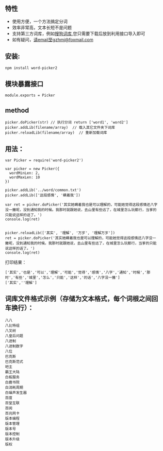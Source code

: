 ## 特性
* 使用方便，一个方法搞定分词
* 效率非常高，文本长短不是问题
* 支持第三方词库，例如[搜狗词库](http://pinyin.sogou.com/dict/download_txt.php?id=11640),您只需要下载后放到利用接口导入即可
* 如有疑问，请email至gzhmj@foxmail.com

## 安装:
	npm install word-picker2

## 模块暴露接口
    module.exports = Picker

## method
    picker.doPicker(str) // 执行分词 return ['word1', 'word2']
    picker.addLib(filename/array)  // 载入其它文件夹下词库
    picker.reloadLib(filename/array)  // 重新加载词库


## 用法：
    var Picker = require('word-picker2')

    var picker = new Picker({
      wordMinLen: 2,
      wordMaxLen: 10
    })

    picker.addLib('../word/common.txt')
    picker.addLib(['这段感情', '瞒着我'])

    var ret = picker.doPicker('其实她瞒着我也是可以理解的，可能她觉得这段感情还八字没一撇呢，没到通知我的时候。我那时就跟她说，去山里有些远了，在城里怎么玩都行，当爹的只能说这样的话了。')
    console.log(ret)


    picker.reloadLib(['其实', '理解', '万岁', '理解万岁'])
    ret = picker.doPicker('其实她瞒着我也是可以理解的，可能她觉得这段感情还八字没一撇呢，没到通知我的时候。我那时就跟她说，去山里有些远了，在城里怎么玩都行，当爹的只能说这样的话了。')
    console.log(ret)

打印结果：

    ['其实','也是','可以','理解','可能','觉得','感情','八字','通知','时候','那时','有些','城里','怎么','只能','这样','的话','八字没一撇']
    ['其实',''理解']


## 词库文件格式示例（存储为文本格式，每个词根之间回车换行）：
    八八
    八比特组
    八叉树
    八皇后问题
    八进制
    八进制数字
    八位
    巴克斯
    巴克斯范式
    吧主
    霸王大陆
    白板服务
    白鹿书院
    白消耗周期
    白噪声发生器
    百度
    百堂互联
    百阅
    百兆网卡
    版本编程
    版本管理
    版本号
    版本控制
    版本升级
    版权

